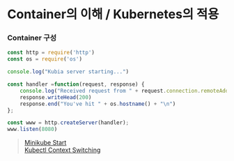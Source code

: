 # Container의 이해 / Kubernetes의 적용 

### Container 구성 

```javascript 
const http = require('http')
const os = require('os')

console.log("Kubia server starting...")

const handler =function(request, response) {
    console.log("Received request from " + request.connection.remoteAddress);
    response.writeHead(200)
    response.end("You've hit " + os.hostname() + "\n")
};

const www = http.createServer(handler);
www.listen(8080)
```


> [Minikube Start](https://minikube.sigs.k8s.io/docs/start/)   
> [Kubectl Context Switching](https://kubernetes.io/docs/tasks/access-application-cluster/configure-access-multiple-clusters/)
